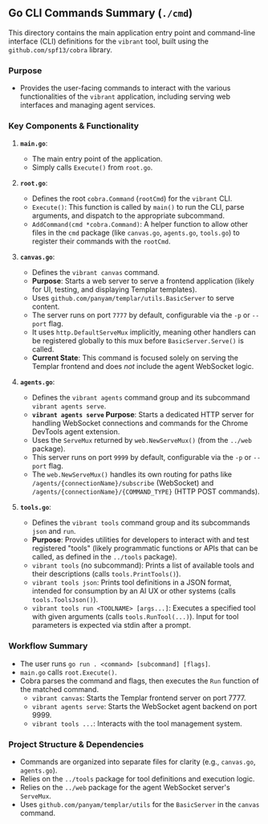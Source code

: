 ## Go CLI Commands Summary (`./cmd`)

This directory contains the main application entry point and command-line interface (CLI) definitions for the `vibrant` tool, built using the `github.com/spf13/cobra` library.

### Purpose

*   Provides the user-facing commands to interact with the various functionalities of the `vibrant` application, including serving web interfaces and managing agent services.

### Key Components & Functionality

1.  **`main.go`**:
    *   The main entry point of the application.
    *   Simply calls `Execute()` from `root.go`.

2.  **`root.go`**:
    *   Defines the root `cobra.Command` (`rootCmd`) for the `vibrant` CLI.
    *   `Execute()`: This function is called by `main()` to run the CLI, parse arguments, and dispatch to the appropriate subcommand.
    *   `AddCommand(cmd *cobra.Command)`: A helper function to allow other files in the `cmd` package (like `canvas.go`, `agents.go`, `tools.go`) to register their commands with the `rootCmd`.

3.  **`canvas.go`**:
    *   Defines the `vibrant canvas` command.
    *   **Purpose**: Starts a web server to serve a frontend application (likely for UI, testing, and displaying Templar templates).
    *   Uses `github.com/panyam/templar/utils.BasicServer` to serve content.
    *   The server runs on port `7777` by default, configurable via the `-p` or `--port` flag.
    *   It uses `http.DefaultServeMux` implicitly, meaning other handlers can be registered globally to this mux before `BasicServer.Serve()` is called.
    *   **Current State**: This command is focused solely on serving the Templar frontend and does *not* include the agent WebSocket logic.

4.  **`agents.go`**:
    *   Defines the `vibrant agents` command group and its subcommand `vibrant agents serve`.
    *   **`vibrant agents serve` Purpose**: Starts a dedicated HTTP server for handling WebSocket connections and commands for the Chrome DevTools agent extension.
    *   Uses the `ServeMux` returned by `web.NewServeMux()` (from the `../web` package).
    *   This server runs on port `9999` by default, configurable via the `-p` or `--port` flag.
    *   The `web.NewServeMux()` handles its own routing for paths like `/agents/{connectionName}/subscribe` (WebSocket) and `/agents/{connectionName}/{COMMAND_TYPE}` (HTTP POST commands).

5.  **`tools.go`**:
    *   Defines the `vibrant tools` command group and its subcommands `json` and `run`.
    *   **Purpose**: Provides utilities for developers to interact with and test registered "tools" (likely programmatic functions or APIs that can be called, as defined in the `../tools` package).
    *   `vibrant tools` (no subcommand): Prints a list of available tools and their descriptions (calls `tools.PrintTools()`).
    *   `vibrant tools json`: Prints tool definitions in a JSON format, intended for consumption by an AI UX or other systems (calls `tools.ToolsJson()`).
    *   `vibrant tools run <TOOLNAME> [args...]`: Executes a specified tool with given arguments (calls `tools.RunTool(...)`). Input for tool parameters is expected via stdin after a prompt.

### Workflow Summary

*   The user runs `go run . <command> [subcommand] [flags]`.
*   `main.go` calls `root.Execute()`.
*   Cobra parses the command and flags, then executes the `Run` function of the matched command.
    *   `vibrant canvas`: Starts the Templar frontend server on port 7777.
    *   `vibrant agents serve`: Starts the WebSocket agent backend on port 9999.
    *   `vibrant tools ...`: Interacts with the tool management system.

### Project Structure & Dependencies

*   Commands are organized into separate files for clarity (e.g., `canvas.go`, `agents.go`).
*   Relies on the `../tools` package for tool definitions and execution logic.
*   Relies on the `../web` package for the agent WebSocket server's `ServeMux`.
*   Uses `github.com/panyam/templar/utils` for the `BasicServer` in the `canvas` command.

